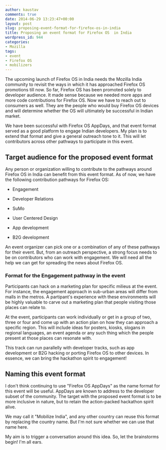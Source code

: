 ```yaml
---
author: kaustav
comments: true
date: 2014-06-29 13:23:47+00:00
layout: post
slug: proposing-event-format-for-firefox-os-in-india
title: Proposing an event format for Firefox OS  in India
wordpress_id: 944
categories:
- Mozilla
tags:
- event
- Firefox OS
- mobilizers
---
```


The upcoming launch of Firefox OS in India needs the Mozilla India community to revisit the ways in which it has approached Firefox OS promotions till now. So far, Firefox OS has been promoted solely to developer audience. It made sense because we needed more apps and more code contributions for Firefox OS. Now we have to reach out to consumers as well. They are the people who would buy Firefox OS devices and will determine whether the OS will ultimately be successful in Indian market.

We have been successful with Firefox OS AppDays, and that event format served as a good platform to engage Indian developers. My plan is to extend that format and give a general outreach tone to it. This will let contributors across other pathways to participate in this event.<!-- more -->



## Target audience for the proposed event format



Any person or organization willing to contribute to the pathways around Firefox OS in India can benefit from this event format. As of now, we have the following contribution pathways for Firefox OS:





  * Engagement


  * Developer Relations


  * SuMo


  * User Centered Design


  * App development


  * B2G development



An event organizer can pick one or a combination of any of these pathways for their event. But, from an outreach perspective, a strong focus needs to be on contributors who can work with engagement. We will need all the help we can get for spreading the news about Firefox OS.



### Format for the Engagement pathway in the event



Participants can hack on a marketing plan for specific milieus at the event. For instance, the engagement approach in sub-urban areas will differ from malls in the metros. A partipant's experience with these environments will be highly valuable to carve out a marketing plan that people visiting those places can relate to.

At the event, participants can work individually or get in a group of two, three or four and come up with an action plan on how they can approach a specific region. This will include ideas for posters, kiosks, slogans in regional languages, an event agenda or any such thing which the people present at those places can resonate with.

This track can run parallelly with developer tracks, such as app development or B2G hacking or porting Firefox OS to other devices. In essence, we can bring the hackathon spirit to engagement!



## Naming this event format



I don't think continuing to use "Firefox OS AppDays" as the name format for this event will be useful. AppDays are known to address to the developer subset of the community. The target with the proposed event format is to be more inclusive in nature, but to retain the action-packed hackathon spirit alive.

We may call it "Mobilize India", and any other country can reuse this format by replacing the country name. But I'm not sure whether we can use that name here.

My aim is to trigger a conversation around this idea. So, let the brainstorms begin! I'm all ears.
